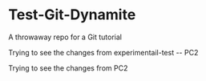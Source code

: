 # Test-Git-Dynamite
A throwaway repo for a Git tutorial

Trying to see the changes from experimentail-test  -- PC2

Trying to see the changes from PC2